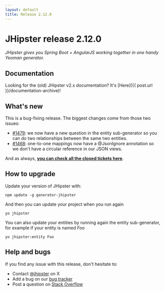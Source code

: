 ```yaml
---
layout: default
title: Release 2.12.0
---
```


JHipster release 2.12.0
==================

*JHipster gives you Spring Boot + AngularJS working together in one handy Yeoman generator.*

Documentation
----------

Looking for the (old) JHipster v2.x documentation? It's [Here]({{ post.url }}/documentation-archive)!

What's new
----------

This is a bug-fixing release. The biggest changes come from those two issues:

- [#1479](https://github.com/jhipster/generator-jhipster/issues/1479): we now have a new question in the entity sub-generator so you can do two relationships between the same two entities.
- [#1468](https://github.com/jhipster/generator-jhipster/issues/1468): one-to-one mappings now have a @JsonIgnore annotation so we don't have a circular reference in our JSON views.

And as always, __[you can check all the closed tickets here](https://github.com/jhipster/generator-jhipster/issues?q=milestone%3A2.12.0+is%3Aclosed)__.

How to upgrade
------------

Update your version of JHipster with:

```
npm update -g generator-jhipster
```

And then you can update your project when you run again

```
yo jhipster
```

You can also update your entities by running again the entity sub-generator, for example if your entity is named _Foo_

```
yo jhipster:entity Foo
```

Help and bugs
--------------

If you find any issue with this release, don't hesitate to:

- Contact [@jhipster](https://twitter.com/jhipster) on X
- Add a bug on our [bug tracker](https://github.com/jhipster/generator-jhipster/issues?state=open)
- Post a question on [Stack Overflow](http://stackoverflow.com/tags/jhipster/info)
